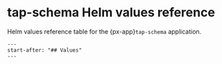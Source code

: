 ```{px-app-values} tap-schema
```

# tap-schema Helm values reference

Helm values reference table for the {px-app}`tap-schema` application.

```{include} ../../../services/tap-schema/README.md
---
start-after: "## Values"
---
```
